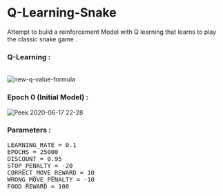 # Q-Learning-Snake

Attempt to build a reinforcement Model with Q learning that learns to play the classic snake game .

### Q-Learning :
<br/>
<img alt="new-q-value-formula" src="https://user-images.githubusercontent.com/53977614/84926585-39188c00-b0e9-11ea-9420-75dd7e8ed73a.png">


### Epoch 0 (Initial Model) :

![Peek 2020-06-17 22-28](https://user-images.githubusercontent.com/53977614/84927058-edb2ad80-b0e9-11ea-8886-1c47d4356212.gif)

### Parameters : 
<pre>
LEARNING_RATE = 0.1
EPOCHS = 25000
DISCOUNT = 0.95
STOP_PENALTY = -20
CORRECT_MOVE_REWARD = 10
WRONG_MOVE_PENALTY = -10
FOOD_REWARD = 100
</pre>
